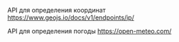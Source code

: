 
API для определения координат
https://www.geojs.io/docs/v1/endpoints/ip/

API для определения погоды
https://open-meteo.com/
